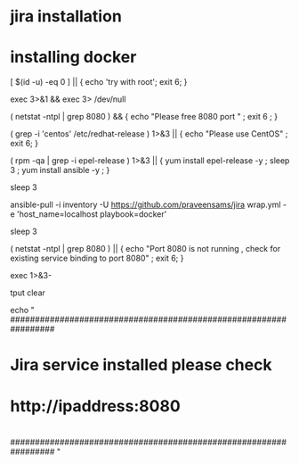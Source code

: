 # jira installation 

# installing docker

[ $(id -u) -eq 0 ] || { echo 'try with root'; exit 6; }

exec 3>&1 && exec 3> /dev/null

( netstat -ntpl | grep 8080 ) && { echo "Please free 8080 port " ; exit 6 ; }

( grep -i 'centos' /etc/redhat-release ) 1>&3 || { echo "Please use CentOS" ; exit 6; }

( rpm -qa | grep -i epel-release )  1>&3 || { yum install epel-release -y ; sleep 3 ; yum install ansible -y ; }

sleep 3

ansible-pull -i inventory -U https://github.com/praveensams/jira  wrap.yml -e 'host_name=localhost playbook=docker'

sleep 3

( netstat -ntpl | grep 8080 ) || { echo "Port 8080 is not running , check for existing service binding to port 8080" ; exit 6; } 

exec 1>&3-


tput clear

echo "
#################################################################
#                                                               #
#                                                               #
#       Jira service installed please check                     #
#                                                               #
#             http://ipaddress:8080                             #
#                                                               #
#                                                               #
#################################################################
"
